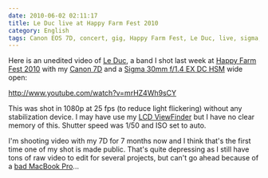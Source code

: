 ```yaml
---
date: 2010-06-02 02:11:17
title: Le Duc live at Happy Farm Fest 2010
category: English
tags: Canon EOS 7D, concert, gig, Happy Farm Fest, Le Duc, live, sigma, Video, YouTube
---
```


Here is an unedited video of
[Le Duc](http://www.facebook.com/group.php?gid=20312134675), a band I shot last
week at [Happy Farm Fest 2010](http://happyfarmfest.com) with my
[Canon 7D](http://amzn.com/B002NEGTTW/?tag=kevideld-20) and a
[Sigma 30mm f/1.4 EX DC HSM](http://amzn.com/B0007U0GZM/?tag=kevideld-20) wide
open:

http://www.youtube.com/watch?v=mrHZ4Wh9sCY

This was shot in 1080p at 25 fps (to reduce light flickering) without any
stabilization device. I may have use my
[LCD ViewFinder](http://amzn.com/B003A2BU5E/?tag=kevideld-20) but I have no
clear memory of this. Shutter speed was 1/50 and ISO set to auto.

I'm shooting video with my 7D for 7 months now and I think that's the first time
one of my shot is made public. That's quite depressing as I still have tons of
raw video to edit for several projects, but can't go ahead because of a
[bad MacBook Pro](http://kevin.deldycke.com/2009/12/macosx-is-irritating/#comment-7158)...
